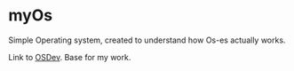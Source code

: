 # myOs
Simple Operating system, created to understand how Os-es actually works.

Link to [OSDev](http://wiki.osdev.org/Main_Page). Base for my work.

